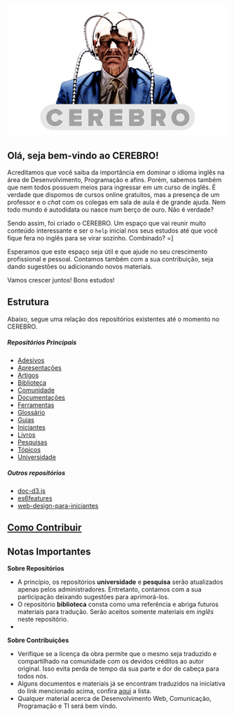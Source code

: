 ![Logo Cerebro](logo-cerebro.jpg "Cerebro")

## Olá, seja bem-vindo ao CEREBRO!

Acreditamos que você saiba da importância em dominar o idioma inglês na área de Desenvolvimento, Programação e afins. Porém, sabemos também que nem todos possuem meios para ingressar em um curso de inglês. É verdade que dispomos de cursos online gratuitos, mas a presença de um professor e o _chat_ com os colegas em sala de aula é de grande ajuda. Nem todo mundo é autodidata ou nasce num berço de ouro. Não é verdade?

Sendo assim, foi criado o CEREBRO. Um espaço que vai reunir muito conteúdo interessante e ser o `help` inicial nos seus estudos até que você fique fera no inglês para se virar sozinho. Combinado? =]

Esperamos que este espaço seja útil e que ajude no seu crescimento profissional e pessoal. Contamos também com a sua contribuição, seja dando sugestões ou adicionando novos materiais.

Vamos crescer juntos! Bons estudos!

## Estrutura

Abaixo, segue uma relação dos repositórios existentes até o momento no CEREBRO.

##### Repositórios Principais

- [Adesivos](https://github.com/cerebrobr/adesivos)
- [Apresentações](https://github.com/cerebrobr/apresentacoes)
- [Artigos](https://github.com/cerebrobr/artigos)
- [Biblioteca](https://github.com/cerebrobr/biblioteca)
- [Comunidade](https://github.com/cerebrobr/comunidade)
- [Documentações](https://github.com/cerebrobr/documentacoes)
- [Ferramentas](https://github.com/cerebrobr/ferramentas)
- [Glossário](https://github.com/cerebrobr/glossario)
- [Guias](https://github.com/cerebrobr/guias)
- [Iniciantes](https://github.com/tableless/iniciantes)
- [Livros](https://github.com/cerebrobr/livros)
- [Pesquisas](https://github.com/cerebrobr/pesquisas)
- [Tópicos](https://github.com/cerebrobr/topicos)
- [Universidade](https://github.com/cerebrobr/universidade)

##### Outros repositórios

- [doc-d3.js](https://github.com/cerebrobr/doc-d3.js)
- [es6features](https://github.com/cerebrobr/es6features)
- [web-design-para-iniciantes](https://github.com/cerebrobr/web-design-para-iniciantes)

## [Como Contribuir](https://github.com/cerebrobr/cerebro/blob/master/CONTRIBUTING.md)

## Notas Importantes

**Sobre Repositórios**

- A princípio, os repositórios **universidade** e **pesquisa** serão atualizados apenas pelos administradores. Entretanto, contamos com a sua participação deixando sugestões para aprimorá-los.
- O repositório **biblioteca** consta como uma referência e abriga futuros materiais para tradução. Serão aceitos somente materiais em _inglês_ neste repositório.
-

**Sobre Contribuições**

- Verifique se a licença da obra permite que o mesmo seja traduzido e compartilhado na comunidade com os devidos créditos ao autor original. Isso evita perda de tempo da sua parte e dor de cabeça para todos nós.
- Alguns documentos e materiais já se encontram traduzidos na iniciativa do link mencionado acima, confira [aqui](https://github.com/vhf/free-programming-books/blob/master/free-programming-books-pt_BR.md) a lista.
- Qualquer material acerca de Desenvolvimento Web, Comunicação, Programação e TI será bem vindo.
